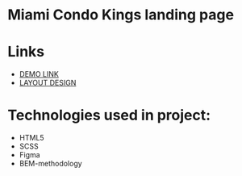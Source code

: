 #   Miami Condo Kings landing page
# Links
  - [DEMO LINK](https://pogrebnyakp.github.io/creativeBakery-landing/)
  - [LAYOUT DESIGN](https://www.figma.com/file/dY3izAm0Vspsmra4lQWQIP/Bakerlab-(FE))
# Technologies used in project:
 - HTML5
 - SCSS
 - Figma
 - BEM-methodology
